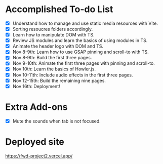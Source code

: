 # Accomplished To-do List
- [x] Understand how to manage and use static media resources with Vite.
- [x] Sorting resoucres folders accordingly.
- [x] Learn how to manipulate DOM with TS.
- [x] Review JS modules and learn the basics of using modules in TS.
- [x] Animate the header logo with DOM and TS.
- [x] Nov 8-9th: Learn how to use GSAP pinning and scroll-to with TS.
- [x] Nov 8-9th: Build the first three pages.
- [x] Nov 9-10th: Animate the first three pages with pinning and scroll-to.
- [x] Nov 10th: Learn the basics of Howler.js.
- [x] Nov 10-11th: Include audio effects in the first three pages.
- [x] Nov 12-15th: Build the remaining nine pages.
- [x] Nov 16th: Deployment!

# Extra Add-ons
- [x] Mute the sounds when tab is not focused.

# Deployed site
https://fwd-project2.vercel.app/
